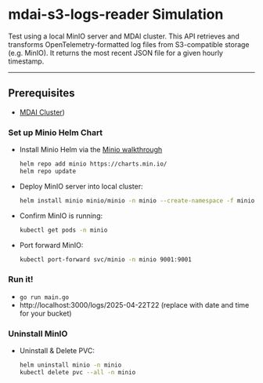 # mdai-s3-logs-reader Simulation

Test using a local MinIO server and MDAI cluster. This API retrieves and transforms OpenTelemetry-formatted log files from S3-compatible storage (e.g. MinIO). It returns the most recent JSON file for a given hourly timestamp.

---

[//]: # (Need to add Kube secret stuffs for minio config step; moved to kube secret for this, was initially SSO via AWS CLI)

## Prerequisites
- [MDAI Cluster](https://docs.mydecisive.ai/))

### Set up Minio Helm Chart
- Install Minio Helm via the [Minio walkthrough](https://docs.min.io/docs/deploy-minio-on-kubernetes-using-helm-guide.html)
  ```bash
  helm repo add minio https://charts.min.io/
  helm repo update
  ```
- Deploy MinIO server into local cluster:
  ```bash  
  helm install minio minio/minio -n minio --create-namespace -f minio-values.yaml
  ```
- Confirm MinIO is running:
  ```bash
  kubectl get pods -n minio
  ```
- Port forward MinIO:
  ```bash
  kubectl port-forward svc/minio -n minio 9001:9001
  ```
### Run it!
- `go run main.go`
- http://localhost:3000/logs/2025-04-22T22 (replace with date and time for your bucket)

### Uninstall MinIO
- Uninstall & Delete PVC:
  ```bash
  helm uninstall minio -n minio
  kubectl delete pvc --all -n minio
  ```
